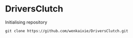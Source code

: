 # DriversClutch

Initialising repository
```
git clone https://github.com/wenkaixie/DriversClutch.git
```